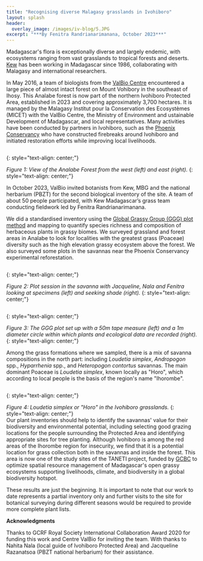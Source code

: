 ```yaml
---
title: "Recognising diverse Malagasy grasslands in Ivohiboro"
layout: splash
header:
  overlay_image: /images/iv-blog/5.JPG
excerpt: "***By Fenitra Randrianarimanana, October 2023***"
---
```

Madagascar's flora is exceptionally diverse and largely endemic, with ecosystems ranging from vast grasslands to tropical forests and deserts. [Kew](https://www.kew.org/science/collections-and-resources/research-facilities/kew-madagascar-conservation-centre) has been working in Madagascar since 1986, collaborating with Malagasy and international researchers. 

In May 2016, a team of biologists from the [ValBio Centre](https://www.stonybrook.edu/commcms/centre-valbio/science/ivohiboro.php#:~:text=The%20Ivohiboro%20Protected%20Area%20is,of%20representatives%20from%20surrounding%20villages.) encountered a large piece of almost intact forest on Mount Vohibory in the southeast of Ihosy. This Analabe forest is now part of the northern Ivohiboro Protected Area, established in 2023 and covering approximately 3,700 hectares. It is managed by the Malagasy Institut pour la Conservation des Ecosystèmes (MICET) with the ValBio Centre, the Ministry of Environment and ustainable Development of Madagascar, and local representatives. Many activities have been conducted by partners in Ivohiboro, such as the [Phoenix Conservancy](https://www.phoenixconservancy.org/madagascar) who have constructed firebreaks around Ivohiboro and initiated restoration efforts while improving local livelihoods.

<figure style="width: 1000px" class="align-centre">
  <img src="{{ site.url }}{{ site.baseurl }}/images/iv-blog/1.png" alt="">
</figure>
{: style="text-align: center;"}

*Figure 1: View of the Analabe Forest from the west (left) and east (right).*
{: style="text-align: center;"}
<br>

In October 2023, ValBio invited botanists from Kew, MBG and the national herbarium (PBZT) for the second biological inventory of the site. A team of about 50 people participated, with Kew Madagascar’s grass team conducting fieldwork led by Fenitra Randrianarimanana.

We did a standardised inventory using the [Global Grassy Group (GGG) plot method](https://protocolexchange.researchsquare.com/article/pex-1905/v1) and mapping to quantify species richness and composition of herbaceous plants in grassy biomes. We surveyed grassland and forest areas in Analabe to look for localities with the greatest grass (Poaceae) diversity such as the high elevation grassy ecosystem above the forest. We also surveyed some plots in the savannas near the Phoenix Conservancy experimental reforestation.

<figure style="width: 1000px" class="align-centre">
  <img src="{{ site.url }}{{ site.baseurl }}/images/iv-blog/3.png" alt="">
</figure>
{: style="text-align: center;"}

*Figure 2: Plot session in the savanna with Jacqueline, Nala and Fenitra looking at specimens (left) and seeking shade  (right).*
{: style="text-align: center;"}
<br>

<figure style="width: 1000px" class="align-centre">
  <img src="{{ site.url }}{{ site.baseurl }}/images/iv-blog/2.png" alt="">
</figure>
{: style="text-align: center;"}

*Figure 3: The GGG plot set up with a 50m tape measure (left) and a 1m diameter circle within which plants and ecological data are recorded (right).*
{: style="text-align: center;"}
<br>

Among the grass formations where we sampled, there is a mix of savanna compositions in the north part: including *Loudetia simplex*, *Andropogon* spp., *Hyparrhenia* spp., and *Heteropogon contortus* savannas. The main dominant Poaceae is *Loudetia simplex*, known locally as "Horo", which according to local people is the basis of the region's name "Ihorombe".

<figure style="width: 1000px" class="align-centre">
  <img src="{{ site.url }}{{ site.baseurl }}/images/iv-blog/4.png" alt="">
</figure>
{: style="text-align: center;"}

*Figure 4: Loudetia simplex or "Horo" in the Ivohiboro grasslands.*
{: style="text-align: center;"}
<br>
Our plant inventories should help to identify the savannas' value for their biodiversity and environmental potential, including selecting good grazing locations for the people surrounding the Protected Area and identifying appropriate sites for tree planting. Although Ivohiboro is among the red areas of the Ihorombe region for insecurity, we find that it is a potential location for grass collection both in the savannas and inside the forest. This area is now one of the study sites of the TANETI project, funded by [GCBC](https://www.gcbc.org.uk/) to optimize spatial resource management of Madagascar's open grassy ecosystems supporting livelihoods, climate, and biodiversity in a global biodiversity hotspot. 

These results are just the beginning. It is important to note that our work to date represents a partial inventory only and further visits to the site for botanical surveying during different seasons would be required to provide more complete plant lists.

**Acknowledgments** 

Thanks to GCRF Royal Society International Collaboration Award 2020 for funding this work and Centre ValBio for inviting the team.
With thanks to Nahita Nala (local guide of Ivohiboro Protected Area) and Jacqueline Razanatsoa (PBZT national herbarium) for their assistance.
